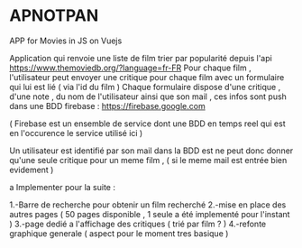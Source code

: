 # APNOTPAN
APP for Movies in JS on Vuejs

Application qui renvoie une liste de film trier par popularité depuis l'api https://www.themoviedb.org/?language=fr-FR
Pour chaque film , l'utilisateur peut envoyer une critique pour chaque film avec un formulaire qui lui est lié ( via l'id du film ) 
Chaque formulaire dispose d'une critique , d'une note , du nom de l'utilisateur ainsi que son mail , ces infos sont push dans une BDD firebase : https://firebase.google.com

( Firebase est un ensemble de service dont une BDD en temps reel qui est en l'occurence le service utilisé ici ) 

Un utilisateur est identifié par son mail dans la BDD est ne peut donc donner qu'une seule critique pour un meme film , ( si le meme mail est entrée bien evidement ) 

a Implementer pour la suite :

1.-Barre de recherche pour obtenir un film recherché 
   2.-mise en place des autres pages ( 50 pages disponible , 1 seule a été implementé pour l'instant ) 
   3.-page dedié a l'affichage des critiques ( trié par film ? )
   4.-refonte graphique generale ( aspect pour le moment tres basique ) 

